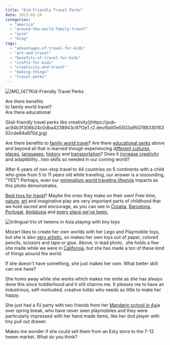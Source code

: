 ```yaml
---
title: "Kid-Friendly Travel Perks"
date: 2012-03-18
categories: 
  - "america"
  - "around-the-world-family-travel"
  - "asia"
  - "blog"
tags: 
  - "advantages-of-travel-for-kids"
  - "art-and-travel"
  - "benefits-of-travel-for-kids"
  - "crafts-for-kids"
  - "creativity-and-travel"
  - "making-things"
  - "travel-perks"
---
```


![IMG_1477](https://pub-ac94b3f306b24c0dba4238943c97f2e1.r2.dev/6a00e5502a95078833016763c29715970b.jpg)Kid-Friendly Travel Perks

Are there benefits  
to family world travel?  
Are there educational

<!--more--> ![kid-friendly travel perks like creativity](https://pub-ac94b3f306b24c0dba4238943c97f2e1.r2.dev/6a00e5502a95078833016302cde84a970d.jpg)  
  
Are there benefits to [family world travel](http://soultravelers3new.local/2010/09/8-reasons-for-a-family-world-trip-international-vacations-holidays-abroad-longterm-travel-rtw.html "family world travel")? Are there [educational perks](http://soultravelers3new.local/2009/04/how-to-travel-the-world-as-a-digital-nomad-family.html "educational Kid-friendly travel perks") above and beyond all that is learned though experiencing d[ifferent cultures](http://soultravelers3new.local/2011/02/20-stunning-photos-chinese-new-year-georgetown-penang.html "Penang different cultures"), [places](http://soultravelers3new.local/2008/12/where-in-heaven.html "kid-friendly travel around the world"), [languages](http://soultravelers3new.local/2011/06/how-to-raise-a-bilingual-or-multi-lingual-child.html "raising a multilingual kid"), [history](http://soultravelers3new.local/2008/09/pint-sized-pilg.html "kid-friendly history travel") and [transportation](http://soultravelers3new.local/2007/07/bus-on-ferry-to.html "kid-friendly travel transportation")? Does it [increase creativity](http://soultravelers3new.local/2010/01/seth-godin-lynchpin-education-travel-new-economy-digital-nomad.html "travel and creativity") and adaptibility...two skills so needed in our coming world?  
  
After 6 years of non-stop travel to 44 countries on 5 continents with a child who grew from 5 to 11 years old while traveling, our answer is a resounding, "YES"! Perhaps, even our [minimalism world traveling lifestyle](http://soultravelers3new.local/2011/08/minimalist-living-family-travel-lifestyle-books.html "Minimalism world travel lifestyle") impacts as this photo demonstrates.  
  
[Best toys for travel](http://soultravelers3new.local/2011/09/best-toys-for-travel-.html "best toys for travel")? Maybe the ones they make on their own! Free time, [nature](http://soultravelers3new.local/2011/07/beautiful-butterfly-flowers-and-family-travel.html "nature and kids"), [art](http://soultravelers3new.local/2008/07/mobile-mozart-a.html "art and travel") and imaginative play are very important parts of childhood that we hold sacred and encourage, as you can see in [Croatia](http://soultravelers3new.local/2007/08/heavenly-holida.html "croatia"), [Barcelona](http://soultravelers3new.local/2007/05/hanging-out-roa.html "Barcelona"), [Portugal](http://soultravelers3new.local/2008/07/workyoutube-pla.html "portugal"), [Andalusia](http://soultravelers3new.local/2006/11/first-play-date.html "Andalusia play") and [every place we've been.](http://soultravelers3new.local/2011/10/celebrating-kids-birthdays-while-traveling.html "birthdays around the world")  
  
![trilingual trio of tweens in Asia playing with tiny toys](https://pub-ac94b3f306b24c0dba4238943c97f2e1.r2.dev/6a00e5502a950788330168e8f3c9df970c.jpg)  
  
Mozart likes to create her own worlds with her Lego and Playmobile toys, but she is also [very artistic](http://soultravelers3new.local/2010/02/kids-art-creativity-travel-family-friendly-travel-education-homeschool-roadschool-.html "art and travel"), so makes her own toys out of paper, colored pencils, scissors and tape or glue. Above, in lead photo,  she holds a few she made while we were in [California](http://soultravelers3new.local/2012/02/beautiful-capitola-californias-oldest-beach.html "California"), but she has made a ton of these kind of things around the world.  
  
If she doesn't have something, she just makes her own. What better skill can one have?  
  
She hums away while she works which makes me smile as she has always done this since toddlerhood and it still charms me. It pleases me to have an industrious, self-motivated, creative kiddo who needs so little to make her happy.  
  
She just had a PJ party with two friends from her [Mandarin school in Asi](http://soultravelers3new.local/2011/01/only-american-girl-in-an-all-mandarin-school-chinese-immersion-in-language-culture-through-school.html "mandarin school in Asia")a over spring break, who have never seen playmobiles and they were particularly impressed with her hand made items, like her dvd player with tiny pull out drawer.  
  
Makes me wonder if she could sell them from an Esty store to the 7-12 tween market. What do you think?
